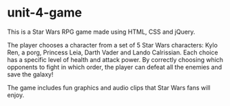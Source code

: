 # unit-4-game

This is a Star Wars RPG game made using HTML, CSS and jQuery.

The player chooses a character from a set of 5 Star Wars characters: Kylo Ren, a porg, Princess Leia, Darth Vader and Lando Calrissian. Each choice has a specific level of health and attack power. By correctly choosing which opponents to fight in which order, the player can defeat all the enemies and save the galaxy!

The game includes fun graphics and audio clips that Star Wars fans will enjoy.
